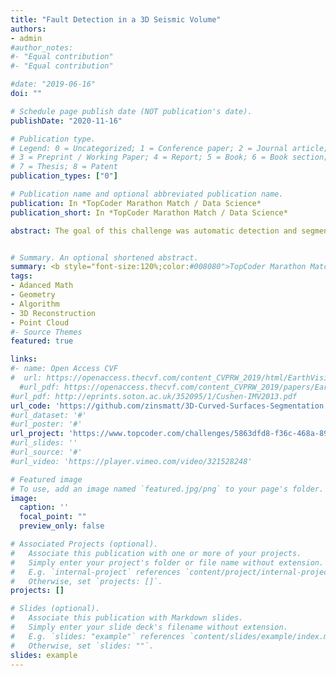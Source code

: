 ```yaml
---
title: "Fault Detection in a 3D Seismic Volume"
authors:
- admin
#author_notes:
#- "Equal contribution"
#- "Equal contribution"

#date: "2019-06-16"
doi: ""

# Schedule page publish date (NOT publication's date).
publishDate: "2020-11-16"

# Publication type.
# Legend: 0 = Uncategorized; 1 = Conference paper; 2 = Journal article;
# 3 = Preprint / Working Paper; 4 = Report; 5 = Book; 6 = Book section;
# 7 = Thesis; 8 = Patent
publication_types: ["0"]

# Publication name and optional abbreviated publication name.
publication: In *TopCoder Marathon Match / Data Science*
publication_short: In *TopCoder Marathon Match / Data Science*

abstract: The goal of this challenge was automatic detection and segmentation of faults (curved surfaces) in 3D seismic data. My solution is based on point cloud analysis with PCL. The algorithms were developed in C++ and a dockerized version of the code was provided. (C++, PCL, eigen, Docker)


# Summary. An optional shortened abstract.
summary: <b style="font-size:120%;color:#008080">TopCoder Marathon Match / Data Science</b><br><b style="color:#FF0000">3nd Place</b> <br> The goal of this challenge was automatic detection and segmentation of faults (curved surfaces) in 3D seismic data. (C++, PCL, eigen, Docker)
tags: 
- Adanced Math
- Geometry
- Algorithm
- 3D Reconstruction
- Point Cloud
#- Source Themes
featured: true

links:
#- name: Open Access CVF
#  url: https://openaccess.thecvf.com/content_CVPRW_2019/html/EarthVision/Leotta_Urban_Semantic_3D_Reconstruction_From_Multiview_Satellite_Imagery_CVPRW_2019_paper.html
  #url_pdf: https://openaccess.thecvf.com/content_CVPRW_2019/papers/EarthVision/Leotta_Urban_Semantic_3D_Reconstruction_From_Multiview_Satellite_Imagery_CVPRW_2019_paper.pdf
#url_pdf: http://eprints.soton.ac.uk/352095/1/Cushen-IMV2013.pdf
url_code: 'https://github.com/zinsmatt/3D-Curved-Surfaces-Segmentation'
#url_dataset: '#'
#url_poster: '#'
url_project: 'https://www.topcoder.com/challenges/5863dfd8-f36c-468a-8930-b2bc16b9a92a?tab=details'
#url_slides: ''
#url_source: '#'
#url_video: 'https://player.vimeo.com/video/321528248'

# Featured image
# To use, add an image named `featured.jpg/png` to your page's folder. 
image:
  caption: ''
  focal_point: ""
  preview_only: false

# Associated Projects (optional).
#   Associate this publication with one or more of your projects.
#   Simply enter your project's folder or file name without extension.
#   E.g. `internal-project` references `content/project/internal-project/index.md`.
#   Otherwise, set `projects: []`.
projects: []

# Slides (optional).
#   Associate this publication with Markdown slides.
#   Simply enter your slide deck's filename without extension.
#   E.g. `slides: "example"` references `content/slides/example/index.md`.
#   Otherwise, set `slides: ""`.
slides: example
---
```


